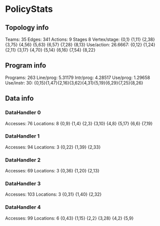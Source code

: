 # PolicyStats
## Topology info
Teams:		35
Edges:		341
Actions:	9
Stages		8
Vertex/stage:	{0,1} {1,11} {2,38} {3,75} {4,56} {5,63} {6,57} {7,28} {8,13} 
Use/action:	26.6667: {0,12} {1,24} {2,11} {3,17} {4,70} {5,14} {6,16} {7,54} {8,22} 

## Program info
Programs:	263
Line/prog:	5.31179
Intr/prog:	4.28517
Use/prog:	1.29658
Use/instr:	30: {0,15}{1,47}{2,16}{3,62}{4,31}{5,19}{6,29}{7,25}{8,26}

## Data info

### DataHandler 0
Accesses:	76
Locations:	8
{0,9} {1,4} {2,3} {3,10} {4,8} {5,17} {6,6} {7,19} 

### DataHandler 1
Accesses:	94
Locations:	3
{0,22} {1,39} {2,33} 

### DataHandler 2
Accesses:	69
Locations:	3
{0,36} {1,20} {2,13} 

### DataHandler 3
Accesses:	103
Locations:	3
{0,31} {1,40} {2,32} 

### DataHandler 4
Accesses:	99
Locations:	6
{0,43} {1,15} {2,2} {3,28} {4,2} {5,9} 